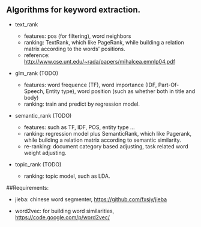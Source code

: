 
## Algorithms for keyword extraction.

* text\_rank

    *  features: pos (for filtering), word neighbors 
    *  ranking: TextRank, which like PageRank, while building a relation matrix according to the words' positions.
    *  reference: http://www.cse.unt.edu/~rada/papers/mihalcea.emnlp04.pdf

* glm\_rank (TODO)

    *  features: word frequence (TF), word importance (IDF, Part-Of-Speech, Entity type), word position (such as whether both in title and body)
    *  ranking: train and predict by regression model.

* semantic\_rank (TODO)

    *  features: such as TF, IDF, POS, entity type ... 
    *  ranking: regression model plus SemanticRank, which like Pagerank, while building a relation matrix according to semantic similarity.
    *  re-ranking: document category based adjusting, task related word weight adjusting.

* topic\_rank (TODO)

    *  ranking: topic model, such as LDA.

##Requirements:

* jieba: chinese word segmenter, https://github.com/fxsjy/jieba

* word2vec: for building word similarities, https://code.google.com/p/word2vec/


